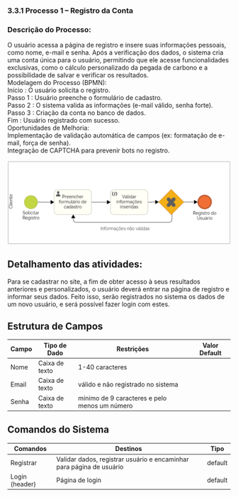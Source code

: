 ### 3.3.1 Processo 1 – Registro da Conta

### Descrição do Processo:
O usuário acessa a página de registro e insere suas informações pessoais, como nome, e-mail e senha. Após a verificação dos dados, o sistema cria uma conta única para o usuário, permitindo que ele acesse funcionalidades exclusivas, como o cálculo personalizado da pegada de carbono e a possibilidade de salvar e verificar os resultados.<br>
Modelagem do Processo (BPMN):<br>
Início : O usuário solicita o registro.<br>
Passo 1 : Usuário preenche o formulário de cadastro.<br>
Passo 2 : O sistema valida as informações (e-mail válido, senha forte).<br>
Passo 3 : Criação da conta no banco de dados.<br>
Fim : Usuário registrado com sucesso.<br>
Oportunidades de Melhoria:<br>
Implementação de validação automática de campos (ex: formatação de e-mail, força de senha).<br>
Integração de CAPTCHA para prevenir bots no registro.<br>

![Diagrama de Personas](../images/3.3-1diag.png)

## Detalhamento das atividades:
Para se cadastrar no site, a fim de obter acesso à seus resultados anteriores e personalizados, o usuário deverá entrar na página de registro e informar seus dados. Feito isso, serão registrados no sistema os dados de um novo usuário, e será possível fazer login com estes.


## Estrutura de Campos

| Campo | Tipo de Dado    | Restrições                                   | Valor Default |
|-------|------------------|----------------------------------------------|---------------|
| Nome  | Caixa de texto  | 1-40 caracteres                              |               |
| Email | Caixa de texto  | válido e não registrado no sistema           |               |
| Senha | Caixa de texto  | mínimo de 9 caracteres e pelo menos um número |               |

## Comandos do Sistema

| Comandos        | Destinos                                                      | Tipo    |
|-----------------|---------------------------------------------------------------|---------|
| Registrar       | Validar dados, registrar usuário e encaminhar para página de usuário | default |
| Login (header)  | Página de login                                               | default |
